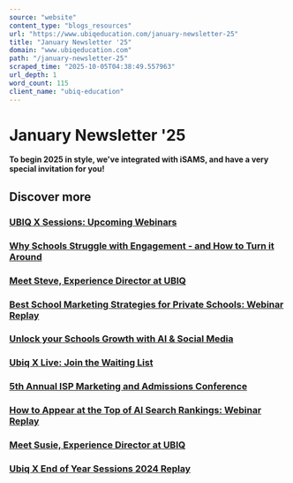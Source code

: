 ```yaml
---
source: "website"
content_type: "blogs_resources"
url: "https://www.ubiqeducation.com/january-newsletter-25"
title: "January Newsletter '25"
domain: "www.ubiqeducation.com"
path: "/january-newsletter-25"
scraped_time: "2025-10-05T04:38:49.557963"
url_depth: 1
word_count: 115
client_name: "ubiq-education"
---
```


# January Newsletter '25

**To begin 2025 in style, we've integrated with iSAMS, and have a very special invitation for you!**

## Discover more

### [UBIQ X Sessions: Upcoming Webinars](/ubiq-x-sessions-webinars)

### [Why Schools Struggle with Engagement - and How to Turn it Around](/why-schools-struggle-with-engagement-and-how-to-turn-it-around)

### [Meet Steve, Experience Director at UBIQ](/meet-steve-experience-director)

### [Best School Marketing Strategies for Private Schools: Webinar Replay](/ubiq-x-sessions-school-marketing-strategy-webinar)

### [Unlock your Schools Growth with AI & Social Media](/unlock-your-schools-growth-with-ai-and-social-media)

### [Ubiq X Live: Join the Waiting List](/ubiq-x-live-waitlist)

### [5th Annual ISP Marketing and Admissions Conference](/5th-annual-isp-marketing-and-admissions-conference)

### [How to Appear at the Top of AI Search Rankings: Webinar Replay](/ubiq-x-sessions-how-to-get-your-school-listed-on-ai)

### [Meet Susie, Experience Director at UBIQ](/meet-susie-experience-director)

### [Ubiq X End of Year Sessions 2024 Replay](/ubiq-x-end-of-year-sessions-2024)